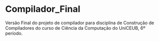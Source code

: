 # Compilador_Final
Versão Final do projeto de compilador para disciplina de Construção de Compiladores do curso de Ciência da Computação do UniCEUB, 6º período.
